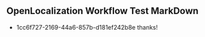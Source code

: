 ## OpenLocalization Workflow Test MarkDown
* 1cc6f727-2169-44a6-857b-d181ef242b8e thanks!

<!--HONumber=Jul16_HO3-->


